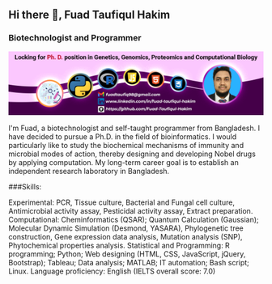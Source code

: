 ## Hi there 👋, Fuad Taufiqul Hakim
### Biotechnologist and Programmer
![Biotechnologist and Programmer](https://github.com/Fuad-Taufiqul-Hakim/Fuad-Taufiqul-Hakim/blob/main/gitHubProfile.png)

I'm Fuad, a biotechnologist and self-taught programmer from Bangladesh. I have decided to pursue a Ph.D. in the field of bioinformatics. I would particularly like to study the biochemical mechanisms of immunity and microbial modes of action, thereby designing and developing Nobel drugs by applying computation. My long-term career goal is to establish an independent research laboratory in Bangladesh.

###Skills:

Experimental: PCR, Tissue culture, Bacterial and Fungal cell culture, Antimicrobial activity assay, Pesticidal activity assay, Extract preparation. 
Computational: Cheminformatics (QSAR); Quantum Calculation (Gaussian); Molecular Dynamic Simulation (Desmond, YASARA), Phylogenetic tree construction, Gene expression data analysis, Mutation analysis (SNP), Phytochemical properties analysis.
Statistical and Programming: R programming; Python; Web designing (HTML, CSS, JavaScript, jQuery, Bootstrap); Tableau; Data analysis; MATLAB; IT automation; Bash script; Linux. 
Language proficiency: English (IELTS overall score: 7.0)






